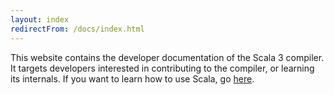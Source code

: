 ```yaml
---
layout: index
redirectFrom: /docs/index.html
---
```


This website contains the developer documentation of the Scala 3 compiler. It targets developers interested in contributing to the compiler, or learning its internals. If you want to learn how to use Scala, go [here](https://docs.scala-lang.org/).
